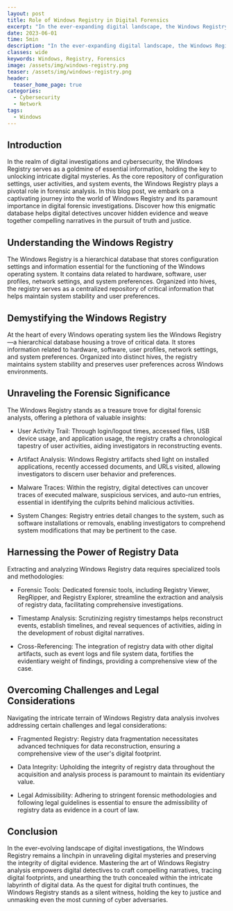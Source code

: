 ```yaml
---
layout: post
title: Role of Windows Registry in Digital Forensics
excerpt: "In the ever-expanding digital landscape, the Windows Registry stands as a critical repository of information, preserving a detailed record of a system's inner workings and user interactions. As a vital component of Windows operating systems, this hierarchical database offers a wealth of insights for digital forensics experts and cybersecurity professionals "
date: 2023-06-01
time: 5min
description: "In the ever-expanding digital landscape, the Windows Registry stands as a critical repository of information, preserving a detailed record of a system's inner workings and user interactions. As a vital component of Windows operating systems, this hierarchical database offers a wealth of insights for digital forensics experts and cybersecurity professionals"
classes: wide
keywords: Windows, Registry, Forensics
image: /assets/img/windows-registry.png
teaser: /assets/img/windows-registry.png
header:
  teaser_home_page: true
categories:
  - Cybersecurity
  - Network
tags:  
  - Windows
---
```


## Introduction

In the realm of digital investigations and cybersecurity, the Windows Registry serves as a goldmine of essential information, holding the key to unlocking intricate digital mysteries. As the core repository of configuration settings, user activities, and system events, the Windows Registry plays a pivotal role in forensic analysis. In this blog post, we embark on a captivating journey into the world of Windows Registry and its paramount importance in digital forensic investigations. Discover how this enigmatic database helps digital detectives uncover hidden evidence and weave together compelling narratives in the pursuit of truth and justice.

## Understanding the Windows Registry
The Windows Registry is a hierarchical database that stores configuration settings and information essential for the functioning of the Windows operating system. It contains data related to hardware, software, user profiles, network settings, and system preferences. Organized into hives, the registry serves as a centralized repository of critical information that helps maintain system stability and user preferences.

## Demystifying the Windows Registry
At the heart of every Windows operating system lies the Windows Registry—a hierarchical database housing a trove of critical data. It stores information related to hardware, software, user profiles, network settings, and system preferences. Organized into distinct hives, the registry maintains system stability and preserves user preferences across Windows environments.

## Unraveling the Forensic Significance
The Windows Registry stands as a treasure trove for digital forensic analysts, offering a plethora of valuable insights:

- User Activity Trail: Through login/logout times, accessed files, USB device usage, and application usage, the registry crafts a chronological tapestry of user activities, aiding investigators in reconstructing events.

- Artifact Analysis: Windows Registry artifacts shed light on installed applications, recently accessed documents, and URLs visited, allowing investigators to discern user behavior and preferences.

- Malware Traces: Within the registry, digital detectives can uncover traces of executed malware, suspicious services, and auto-run entries, essential in identifying the culprits behind malicious activities.

- System Changes: Registry entries detail changes to the system, such as software installations or removals, enabling investigators to comprehend system modifications that may be pertinent to the case.

## Harnessing the Power of Registry Data
Extracting and analyzing Windows Registry data requires specialized tools and methodologies:

- Forensic Tools: Dedicated forensic tools, including Registry Viewer, RegRipper, and Registry Explorer, streamline the extraction and analysis of registry data, facilitating comprehensive investigations.

- Timestamp Analysis: Scrutinizing registry timestamps helps reconstruct events, establish timelines, and reveal sequences of activities, aiding in the development of robust digital narratives.

- Cross-Referencing: The integration of registry data with other digital artifacts, such as event logs and file system data, fortifies the evidentiary weight of findings, providing a comprehensive view of the case.

## Overcoming Challenges and Legal Considerations
Navigating the intricate terrain of Windows Registry data analysis involves addressing certain challenges and legal considerations:

- Fragmented Registry: Registry data fragmentation necessitates advanced techniques for data reconstruction, ensuring a comprehensive view of the user's digital footprint.

- Data Integrity: Upholding the integrity of registry data throughout the acquisition and analysis process is paramount to maintain its evidentiary value.

- Legal Admissibility: Adhering to stringent forensic methodologies and following legal guidelines is essential to ensure the admissibility of registry data as evidence in a court of law.

## Conclusion

In the ever-evolving landscape of digital investigations, the Windows Registry remains a linchpin in unraveling digital mysteries and preserving the integrity of digital evidence. Mastering the art of Windows Registry analysis empowers digital detectives to craft compelling narratives, tracing digital footprints, and unearthing the truth concealed within the intricate labyrinth of digital data. As the quest for digital truth continues, the Windows Registry stands as a silent witness, holding the key to justice and unmasking even the most cunning of cyber adversaries.